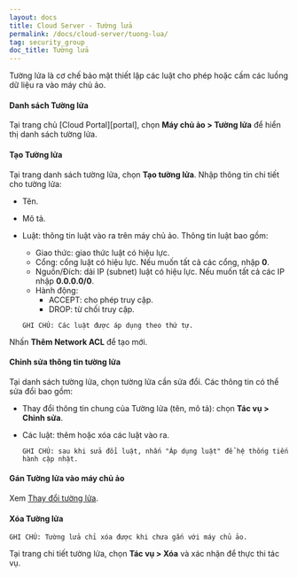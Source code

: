 ```yaml
---
layout: docs
title: Cloud Server - Tường lửa
permalink: /docs/cloud-server/tuong-lua/
tag: security_group
doc_title: Tường lửa
---
```


Tường lửa là cơ chế bảo mật thiết lập các luật cho phép hoặc cấm các luồng dữ liệu ra vào máy chủ ảo. 

#### Danh sách Tường lửa
Tại trang chủ [Cloud Portal][portal], chọn **Máy chủ ảo > Tường lửa** để hiển thị danh sách tường lửa.

#### Tạo Tường lửa
Tại trang danh sách tường lửa, chọn **Tạo tường lửa**. Nhập thông tin chi tiết cho tường lửa:  

- Tên.
- Mô tả.
- Luật: thông tin luật vào ra trên máy chủ ảo. Thông tin luật bao gồm: 
  - Giao thức: giao thức luật có hiệu lực.
  - Cổng: cổng luật có hiệu lực. Nếu muốn tất cả các cổng, nhập **0**.
  - Nguồn/Đích: dải IP (subnet) luật có hiệu lực. Nếu muốn tất cả các IP nhập **0.0.0.0/0**.
  - Hành động: 
    - ACCEPT: cho phép truy cập.
    - DROP: từ chối truy cập.
  
  ```GHI CHÚ: Các luật được áp dụng theo thứ tự.```
  
Nhấn **Thêm Network ACL** để tạo mới.

#### Chỉnh sửa thông tin tường lửa
Tại danh sách tường lửa, chọn tường lửa cần sửa đổi. Các thông tin có thể sửa đổi bao gồm: 

- Thay đổi thông tin chung của Tường lửa (tên, mô tả): chọn **Tác vụ > Chỉnh sửa**.
- Các luật: thêm hoặc xóa các luật vào ra. 

    ```GHI CHÚ: sau khi sửa đổi luật, nhấn "Áp dụng luật" để hệ thống tiến hành cập nhật.```

#### Gán Tường lửa vào máy chủ ảo

Xem [Thay đổi tường lửa][1].

#### Xóa Tường lửa

```GHI CHÚ: Tường lửa chỉ xóa được khi chưa gắn với máy chủ ảo.```

Tại trang chi tiết tường lửa, chọn **Tác vụ > Xóa** và xác nhận để thực thi tác vụ.


[1]: {{site.url}}/docs/cloud-server/quan-ly-may-chu-ao#change_security_group